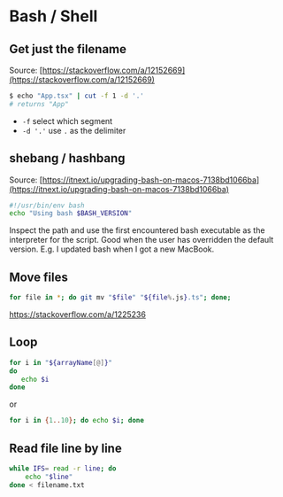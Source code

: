 # Bash / Shell

## Get just the filename

Source: [https://stackoverflow.com/a/12152669](https://stackoverflow.com/a/12152669)

```bash
$ echo "App.tsx" | cut -f 1 -d '.'
# returns "App"
```

- `-f` select which segment 
- `-d '.'` use `.` as the delimiter

## shebang / hashbang

Source: [https://itnext.io/upgrading-bash-on-macos-7138bd1066ba](https://itnext.io/upgrading-bash-on-macos-7138bd1066ba)


```bash
#!/usr/bin/env bash
echo "Using bash $BASH_VERSION"
```

Inspect the path and use the first encountered bash executable as the interpreter for the script. Good when the user has overridden the default version. E.g. I updated bash when I got a new MacBook.

## Move files

```bash
for file in *; do git mv "$file" "${file%.js}.ts"; done;
```

https://stackoverflow.com/a/1225236

## Loop

```bash
for i in "${arrayName[@]}"
do
   echo $i
done
```

or 

```bash
for i in {1..10}; do echo $i; done
```

## Read file line by line

```bash
while IFS= read -r line; do
    echo "$line"
done < filename.txt
```

